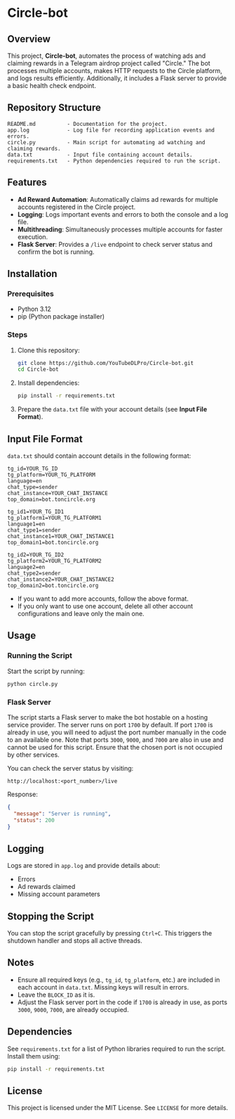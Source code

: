 # Circle-bot

## Overview
This project, **Circle-bot**, automates the process of watching ads and claiming rewards in a Telegram airdrop project called "Circle." The bot processes multiple accounts, makes HTTP requests to the Circle platform, and logs results efficiently. Additionally, it includes a Flask server to provide a basic health check endpoint.

## Repository Structure
```
README.md          - Documentation for the project.
app.log            - Log file for recording application events and errors.
circle.py          - Main script for automating ad watching and claiming rewards.
data.txt           - Input file containing account details.
requirements.txt   - Python dependencies required to run the script.
```

## Features
- **Ad Reward Automation**: Automatically claims ad rewards for multiple accounts registered in the Circle project.
- **Logging**: Logs important events and errors to both the console and a log file.
- **Multithreading**: Simultaneously processes multiple accounts for faster execution.
- **Flask Server**: Provides a `/live` endpoint to check server status and confirm the bot is running.

## Installation

### Prerequisites
- Python 3.12
- pip (Python package installer)

### Steps
1. Clone this repository:
   ```bash
   git clone https://github.com/YouTubeDLPro/Circle-bot.git
   cd Circle-bot
   ```

2. Install dependencies:
   ```bash
   pip install -r requirements.txt
   ```

3. Prepare the `data.txt` file with your account details (see **Input File Format**).

## Input File Format
`data.txt` should contain account details in the following format:

```
tg_id=YOUR_TG_ID
tg_platform=YOUR_TG_PLATFORM
language=en
chat_type=sender
chat_instance=YOUR_CHAT_INSTANCE
top_domain=bot.toncircle.org

tg_id1=YOUR_TG_ID1
tg_platform1=YOUR_TG_PLATFORM1
language1=en
chat_type1=sender
chat_instance1=YOUR_CHAT_INSTANCE1
top_domain1=bot.toncircle.org

tg_id2=YOUR_TG_ID2
tg_platform2=YOUR_TG_PLATFORM2
language2=en
chat_type2=sender
chat_instance2=YOUR_CHAT_INSTANCE2
top_domain2=bot.toncircle.org
```

- If you want to add more accounts, follow the above format.
- If you only want to use one account, delete all other account configurations and leave only the main one.

## Usage

### Running the Script
Start the script by running:
```bash
python circle.py
```

### Flask Server
The script starts a Flask server to make the bot hostable on a hosting service provider. The server runs on port `1700` by default. If port `1700` is already in use, you will need to adjust the port number manually in the code to an available one. Note that ports `3000`, `9000`, and `7000` are also in use and cannot be used for this script. Ensure that the chosen port is not occupied by other services.

You can check the server status by visiting:
```
http://localhost:<port_number>/live
```

Response:
```json
{
  "message": "Server is running",
  "status": 200
}
```

## Logging
Logs are stored in `app.log` and provide details about:
- Errors
- Ad rewards claimed
- Missing account parameters

## Stopping the Script
You can stop the script gracefully by pressing `Ctrl+C`. This triggers the shutdown handler and stops all active threads.

## Notes
- Ensure all required keys (e.g., `tg_id`, `tg_platform`, etc.) are included in each account in `data.txt`. Missing keys will result in errors.
- Leave the `BLOCK_ID` as it is.
- Adjust the Flask server port in the code if `1700` is already in use, as ports `3000`, `9000`, `7000`, are already occupied.

## Dependencies
See `requirements.txt` for a list of Python libraries required to run the script. Install them using:
```bash
pip install -r requirements.txt
```

## License
This project is licensed under the MIT License. See `LICENSE` for more details.

